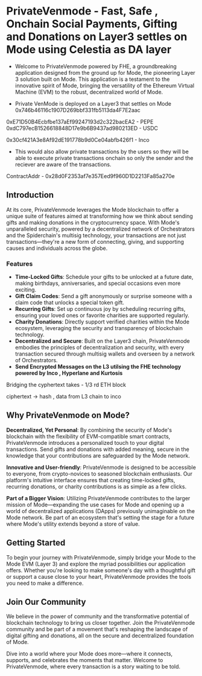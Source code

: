 # PrivateVenmode - Fast, Safe , Onchain Social Payments,  Gifting and Donations on Layer3 settles on Mode using Celestia as DA layer

- Welcome to PrivateVenmode powered by FHE, a groundbreaking application designed from the ground up for Mode, the pioneering Layer 3 solution built on Mode. This application is a testament to the innovative spirit of Mode, bringing the versatility of the Ethereum Virtual Machine (EVM) to the robust, decentralized world of Mode.

- Private VenMode is deployed on a Layer3 that settles on Mode
0x746b46116c1907D269bbf331fb5113da4F7E2aac

0xE71D50B4Ecbfbe137aEf99247193d2c322bacEA2 - PEPE
0xdC797ecB1526618848D17e9b6B9437ad980213ED - USDC

0x30cf421A3e8Af92dE191778b9d0Ce04abfb426f1 - Inco

- This would also allow private transactions by the users so they will be able to execute private transactions onchain so only the sender and the reciever are aware of the transactions.

ContractAddr - 0x28d0F2353af7e357Eed9f960D1D2213Fa85a270e

## Introduction

At its core, PrivateVenmode leverages the Mode blockchain to offer a unique suite of features aimed at transforming how we think about sending gifts and making donations in the cryptocurrency space. With Mode's unparalleled security, powered by a decentralized network of Orchestrators and the Spiderchain's multisig technology, your transactions are not just transactions—they're a new form of connecting, giving, and supporting causes and individuals across the globe.

### Features

- **Time-Locked Gifts**: Schedule your gifts to be unlocked at a future date, making birthdays, anniversaries, and special occasions even more exciting.
- **Gift Claim Codes**: Send a gift anonymously or surprise someone with a claim code that unlocks a special token gift.
- **Recurring Gifts**: Set up continuous joy by scheduling recurring gifts, ensuring your loved ones or favorite charities are supported regularly.
- **Charity Donations**: Directly support verified charities within the Mode ecosystem, leveraging the security and transparency of blockchain technology.
- **Decentralized and Secure**: Built on the Layer3 chain, PrivateVenmode embodies the principles of decentralization and security, with every transaction secured through multisig wallets and overseen by a network of Orchestrators.
- **Send Encrypted Messages on the L3 utilsing the FHE technology powered by Inco , Hyperlane and Kurtosis**

Bridging the cyphertext takes - 1/3 rd ETH block

ciphertext -> hash , data from L3 chain to inco

## Why PrivateVenmode on Mode?

**Decentralized, Yet Personal**: By combining the security of Mode's blockchain with the flexibility of EVM-compatible smart contracts, PrivateVenmode introduces a personalized touch to your digital transactions. Send gifts and donations with added meaning, secure in the knowledge that your contributions are safeguarded by the Mode network.

**Innovative and User-friendly**: PrivateVenmode is designed to be accessible to everyone, from crypto-novices to seasoned blockchain enthusiasts. Our platform's intuitive interface ensures that creating time-locked gifts, recurring donations, or charity contributions is as simple as a few clicks.

**Part of a Bigger Vision**: Utilizing PrivateVenmode contributes to the larger mission of Mode—expanding the use cases for Mode and opening up a world of decentralized applications (DApps) previously unimaginable on the Mode network. Be part of an ecosystem that's setting the stage for a future where Mode's utility extends beyond a store of value.

## Getting Started

To begin your journey with PrivateVenmode, simply bridge your Mode to the Mode EVM (Layer 3) and explore the myriad possibilities our application offers. Whether you're looking to make someone's day with a thoughtful gift or support a cause close to your heart, PrivateVenmode provides the tools you need to make a difference.

## Join Our Community

We believe in the power of community and the transformative potential of blockchain technology to bring us closer together. Join the PrivateVenmode community and be part of a movement that's reshaping the landscape of digital gifting and donations, all on the secure and decentralized foundation of Mode.

Dive into a world where your Mode does more—where it connects, supports, and celebrates the moments that matter. Welcome to PrivateVenmode, where every transaction is a story waiting to be told.